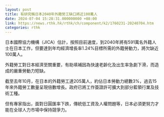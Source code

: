 ```yaml
---
layout: post
title: 有研究稱日本2040年外籍勞工缺口將近100萬人
date: 2024-07-04 15:28:31.000000000 +08:00
link: https://news.rthk.hk/rthk/ch/component/k2/1760231-20240704.htm
categories: rthk
---
```


日本國際協力機構（JICA）估計，按照目前速度，到2040年將有591萬名外籍人士在日本工作，但要達到年均經濟增長率1.24%目標所需的外籍勞動力，將欠缺近100萬人。

外籍勞工對日本經濟至關重要，有助填補因為快速老齡化及出生率急劇下滑，而造成的嚴重勞動力短缺。

截至去年10月，在日本的外籍勞工達205萬人，約佔日本勞動力總數3%，過去15年來外籍勞工數量呈現倍數增長。政府已將工作簽證許可擴大到部分藍領行業及技術工種。

但有專家指出，面對日圓匯率下跌，傳統低工資及人權問題等，日本必須更努力才能在全球人力市場中保持競爭力。
